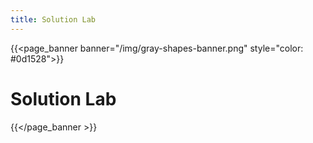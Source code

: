 ```yaml
---
title: Solution Lab
---
```

{{<page_banner banner="/img/gray-shapes-banner.png" style="color: #0d1528">}}
# Solution Lab
{{</page_banner >}}
